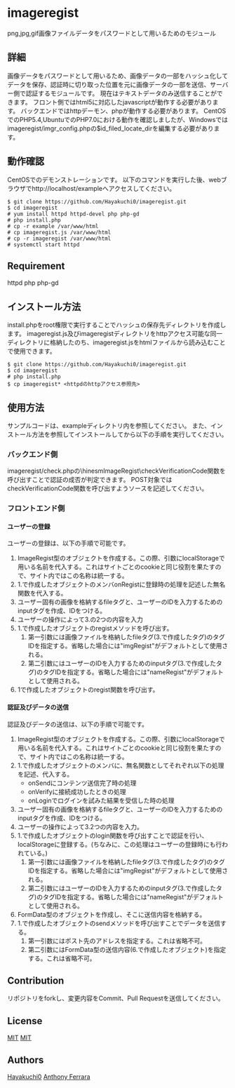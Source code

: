 # imageregist

png,jpg,gif画像ファイルデータをパスワードとして用いるためのモジュール


## 詳細

画像データをパスワードとして用いるため、画像データの一部をハッシュ化してデータを保存、認証時に切り取った位置を元に画像データの一部を送信、サーバー側で認証するモジュールです。
現在はテキストデータのみ送信することができます。
フロント側ではhtml5に対応したjavascriptが動作する必要があります。
バックエンドではhttpデーモン、phpが動作する必要があります。
CentOSでのPHP5.4,UbuntuでのPHP7.0における動作を確認しましたが、Windowsではimageregist/imgr\_config.phpの$id\_filed\_locate\_dirを編集する必要があります。


## 動作確認

CentOSでのデモンストレーションです。
以下のコマンドを実行した後、webブラウザでhttp://localhost/exampleへアクセスしてください。

```
$ git clone https://github.com/Hayakuchi0/imageregist.git 
$ cd imageregist
# yum install httpd httpd-devel php php-gd
# php install.php
# cp -r example /var/www/html
# cp imageregist.js /var/www/html
# cp -r imageregist /var/www/html
# systemctl start httpd
```


## Requirement

httpd php php-gd


## インストール方法

install.phpをroot権限で実行することでハッシュの保存先ディレクトリを作成します。
imageregist.js及びimageregistディレクトリをhttpアクセス可能な同一ディレクトリに格納したのち、imageregist.jsをhtmlファイルから読み込むことで使用できます。

```shell
$ git clone https://github.com/Hayakuchi0/imageregist.git 
$ cd imageregist
# php install.php
$ cp imageregist* <httpdのhttpアクセス参照先>
```


## 使用方法

サンプルコードは、exampleディレクトリ内を参照してください。
また、インストール方法を参照してインストールしてから以下の手順を実行してください。

### バックエンド側

imageregist/check.phpの\\hinesmImageRegist\\checkVerificationCode関数を呼び出すことで認証の成否が判定できます。 
POST対象ではcheckVerificationCode関数を呼び出すようソースを記述してください。

### フロントエンド側

#### ユーザーの登録

ユーザーの登録は、以下の手順で可能です。

1. ImageRegist型のオブジェクトを作成する。この際、引数にlocalStorageで用いる名前を代入する。これはサイトごとのcookieと同じ役割を果たすので、サイト内ではこの名称は統一する。
2. 1.で作成したオブジェクトのメンバonRegistに登録時の処理を記述した無名関数を代入する。
3. ユーザー固有の画像を格納するfileタグと、ユーザーのIDを入力するためのinputタグを作成、IDをつける。
4. ユーザーの操作によって3.の2つの内容を入力
5. 1.で作成したオブジェクトのregistメソッドを呼び出す。
	1. 第一引数には画像ファイルを格納したfileタグ(3.で作成したタグ)のタグIDを指定する。省略した場合には"imgRegist"がデフォルトとして使用される。
	2. 第二引数にはユーザーのIDを入力するためのinputタグ(3.で作成したタグ)のタグIDを指定する。省略した場合には"nameRegist"がデフォルトとして使用される。
6. 1で作成したオブジェクトのregist関数を呼び出す。


#### 認証及びデータの送信

認証及びデータの送信は、以下の手順で可能です。

1. ImageRegist型のオブジェクトを作成する。この際、引数にlocalStorageで用いる名前を代入する。これはサイトごとのcookieと同じ役割を果たすので、サイト内ではこの名称は統一する。
2. 1.で作成したオブジェクトのメンバに、無名関数としてそれぞれ以下の処理を記述、代入する。
	* onSendにコンテンツ送信完了時の処理
	* onVerifyに接続成功したときの処理
	* onLoginでログインを試みた結果を受信した時の処理
3. ユーザー固有の画像を格納するfileタグと、ユーザーのIDを入力するためのinputタグを作成、IDをつける。
4. ユーザーの操作によって3.2つの内容を入力。
5. 1.で作成したオブジェクトのlogin関数を呼び出すことで認証を行い、localStorageに登録する。(ちなみに、この処理はユーザーの登録時にも行われている。)
	1. 第一引数には画像ファイルを格納したfileタグ(3.で作成したタグ)のタグIDを指定する。省略した場合には"imgRegist"がデフォルトとして使用される。
	2. 第二引数にはユーザーのIDを入力するためのinputタグ(3.で作成したタグ)のタグIDを指定する。省略した場合には"nameRegist"がデフォルトとして使用される。
6. FormData型のオブジェクトを作成し、そこに送信内容を格納する。
7. 1.で作成したオブジェクトのsendメソッドを呼び出すことでデータを送信する。
	1. 第一引数にはポスト先のアドレスを指定する。これは省略不可。
	2. 第二引数にはFormData型の送信内容(6.で作成したオブジェクト)を指定する。これは省略不可。


## Contribution

リポジトリをforkし、変更内容をCommit、Pull Requestを送信してください。

## License

[MIT](https://github.com/Hayakuchi0/imageregist/blob/master/LICENSE/imageregist)
[MIT](https://github.com/Hayakuchi0/imageregist/blob/master/LICENSE/password_compat.md)


## Authors

[Hayakuchi0](https://github.com/Hayakuchi0)
[Anthony Ferrara](https://github.com/ircmaxell)
